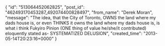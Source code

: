  {
   "id": "513064452062825",
   "post_id": "462493170453287_492074400828497",
   "from_name": "Derek Moran",
   "message": "The idea, that the City of Toronto, OWNS the land where my dads house is, or even THINKS it owns the land where my dads house is, is what i think Fukyiro Pinion (ONE thing of value he/she/it contributed)  eloquently stated as- SYSTEMATIZED DELUSION",
   "created_time": "2013-05-14T20:23:16+0000"
 }
